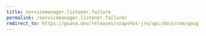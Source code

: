 ```yaml
---
title: servicemanager.listener.failure
permalink: /servicemanager.listener.failure/
redirect_to: https://guava.dev/releases/snapshot-jre/api/docs/com/google/common/util/concurrent/ServiceManager.Listener.html#failure-com.google.common.util.concurrent.Service-
---
```

